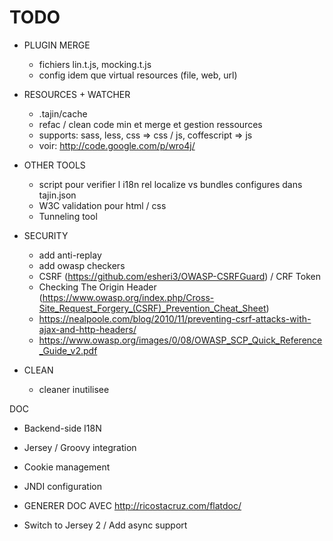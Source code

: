 # TODO #

  * PLUGIN MERGE
    * fichiers lin.t.js, mocking.t.js
    * config idem que virtual resources (file, web, url)

  * RESOURCES + WATCHER
    * .tajin/cache
    * refac / clean code min et merge et gestion ressources
    * supports: sass, less, css => css / js, coffescript => js
    * voir: http://code.google.com/p/wro4j/

  * OTHER TOOLS
    * script pour verifier l i18n rel localize vs bundles configures dans tajin.json
    * W3C validation  pour html / css
    * Tunneling tool

  * SECURITY
    * add anti-replay
    * add owasp checkers
    * CSRF (https://github.com/esheri3/OWASP-CSRFGuard) / CRF Token
    * Checking The Origin Header (https://www.owasp.org/index.php/Cross-Site_Request_Forgery_(CSRF)_Prevention_Cheat_Sheet)
    * https://nealpoole.com/blog/2010/11/preventing-csrf-attacks-with-ajax-and-http-headers/
    * https://www.owasp.org/images/0/08/OWASP_SCP_Quick_Reference_Guide_v2.pdf

  * CLEAN
    * cleaner inutilisee


DOC

  * Backend-side I18N
  * Jersey / Groovy integration
  * Cookie management
  * JNDI configuration

  * GENERER DOC AVEC http://ricostacruz.com/flatdoc/

  * Switch to Jersey 2 / Add async support
